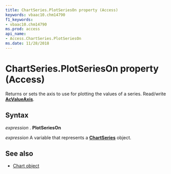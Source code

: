 ```yaml
---
title: ChartSeries.PlotSeriesOn property (Access)
keywords: vbaac10.chm14790
f1_keywords:
- vbaac10.chm14790
ms.prod: access
api_name:
- Access.ChartSeries.PlotSeriesOn
ms.date: 11/28/2018
---
```



# ChartSeries.PlotSeriesOn property (Access)

Returns or sets the axis to use for plotting the values of a series. Read/write **[AcValueAxis](Access.AcValueAxis.md)**.


## Syntax

_expression_ . **PlotSeriesOn**

_expression_ A variable that represents a **[ChartSeries](Access.ChartSeries.md)** object.


## See also

- [Chart object](Access.Chart.md)